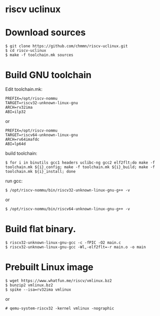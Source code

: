 riscv uclinux
==================================================

# Download sources
```
$ git clone https://github.com/chmmn/riscv-uclinux.git
$ cd riscv-uclinux
$ make -f toolchain.mk sources
```

# Build GNU toolchain
Edit toolchain.mk:
```
PREFIX=/opt/riscv-nommu
TARGET=riscv32-unknown-linux-gnu
ARCH=rv32ima
ABI=ilp32
```
or
```
PREFIX=/opt/riscv-nommu
TARGET=riscv64-unknown-linux-gnu
ARCH=rv64imafdc
ABI=lp64d
```

build toolchain:
```
$ for i in binutils gcc1 headers uclibc-ng gcc2 elf2flt;do make -f toolchain.mk ${i}_config; make -f toolchain.mk ${i}_build; make -f toolchain.mk ${i}_install; done
```

run gcc:
```
$ /opt/riscv-nommu/bin/riscv32-unknown-linux-gnu-g++ -v
```
or
```
$ /opt/riscv-nommu/bin/riscv64-unknown-linux-gnu-g++ -v
```

# Build flat binary.
```
$ riscv32-unknown-linux-gnu-gcc -c -fPIC -O2 main.c
$ riscv32-unknown-linux-gnu-gcc -Wl,-elf2flt=-r main.o -o main
```

# Prebuilt Linux image
```
$ wget https://www.whatfun.me/riscv/vmlinux.bz2
$ bunzip2 vmlinux.bz2
$ spike --isa=rv32ima vmlinux
```
  or
```
# qemu-system-riscv32 -kernel vmlinux -nographic
```
